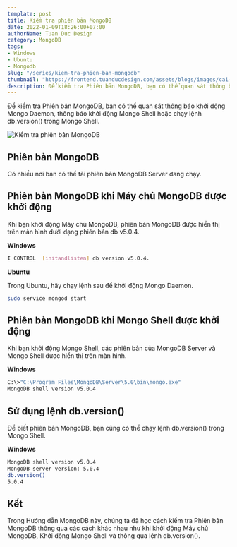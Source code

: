 ```yaml
---
template: post
title: Kiểm tra phiên bản MongoDB
date: 2022-01-09T18:26:00+07:00
authorName: Tuan Duc Design
category: MongoDB
tags:
- Windows
- Ubuntu
- Mongodb
slug: "/series/kiem-tra-phien-ban-mongodb"
thumbnail: "https://frontend.tuanducdesign.com/assets/blogs/images/cai-dat-mongodb-tren-ubuntu.jpeg"
description: Để kiểm tra Phiên bản MongoDB, bạn có thể quan sát thông báo khởi động Mongo Daemon, thông báo khởi động Mongo Shell hoặc chạy lệnh db.version() trong Mongo Shell.
---
```

Để kiểm tra Phiên bản MongoDB, bạn có thể quan sát thông báo khởi động Mongo Daemon, thông báo khởi động Mongo Shell hoặc chạy lệnh db.version() trong Mongo Shell.

![Kiểm tra phiên bản MongoDB](/images/cai-dat-mongodb-tren-ubuntu.jpeg)

## Phiên bản MongoDB

Có nhiều nơi bạn có thể tải phiên bản MongoDB Server đang chạy.

## Phiên bản MongoDB khi Máy chủ MongoDB được khởi động

Khi bạn khởi động Máy chủ MongoDB, phiên bản MongoDB được hiển thị trên màn hình dưới dạng phiên bản db v5.0.4.

**Windows**

```bash
I CONTROL  [initandlisten] db version v5.0.4.
```

**Ubuntu**

Trong Ubuntu, hãy chạy lệnh sau để khởi động Mongo Daemon.

```bash
sudo service mongod start
```

## Phiên bản MongoDB khi Mongo Shell được khởi động

Khi bạn khởi động Mongo Shell, các phiên bản của MongoDB Server và Mongo Shell được hiển thị trên màn hình.

**Windows**

```bash
C:\>"C:\Program Files\MongoDB\Server\5.0\bin\mongo.exe"
MongoDB shell version v5.0.4
```

## Sử dụng lệnh db.version()

Để biết phiên bản MongoDB, bạn cũng có thể chạy lệnh db.version() trong Mongo Shell.

**Windows**

```bash
MongoDB shell version v5.0.4
MongoDB server version: 5.0.4
db.version()
5.0.4
```

## Kết

Trong Hướng dẫn MongoDB này, chúng ta đã học cách kiểm tra Phiên bản MongoDB thông qua các cách khác nhau như khi khởi động Máy chủ MongoDB, Khởi động Mongo Shell và thông qua lệnh db.version().
